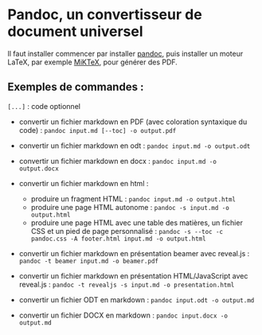 # Pandoc, un convertisseur de document universel

Il faut installer commencer par installer [pandoc](http://pandoc.org/), puis installer un moteur LaTeX, par exemple [MiKTeX](https://miktex.org/), pour générer des PDF.



## Exemples de commandes :
`[...]` : code optionnel

- convertir un fichier markdown en PDF (avec coloration syntaxique du code) : `pandoc input.md [--toc] -o output.pdf`
- convertir un fichier markdown en odt : `pandoc input.md -o output.odt`
- convertir un fichier markdown en docx : `pandoc input.md -o output.docx`
- convertir un fichier markdown en html :
	- produire un fragment HTML : `pandoc input.md -o output.html`
	- produire une page HTML autonome : `pandoc -s input.md -o output.html`
	- produire une page HTML avec une table des matières, un fichier CSS et un pied de page personnalisé : `pandoc -s --toc -c pandoc.css -A footer.html input.md -o output.html`
- convertir un fichier markdown en présentation beamer avec reveal.js :
`pandoc -t beamer input.md -o beamer.pdf`
- convertir un fichier markdown en présentation HTML/JavaScript avec reveal.js : `pandoc -t revealjs -s input.md -o presentation.html`

- convertir un fichier ODT en markdown : `pandoc input.odt -o output.md`
- convertir un fichier DOCX en markdown : `pandoc input.docx -o output.md`
